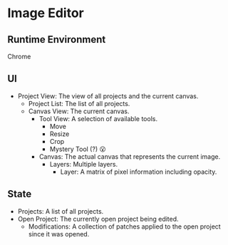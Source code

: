 # Image Editor

## Runtime Environment

Chrome

## UI

- Project View: The view of all projects and the current canvas.
    - Project List: The list of all projects.
    - Canvas View: The current canvas.
        - Tool View: A selection of available tools.
            - Move
            - Resize
            - Crop
            - Mystery Tool (?) 😮
        - Canvas: The actual canvas that represents the current image.
            - Layers: Multiple layers.
                - Layer: A matrix of pixel information including opacity.

## State

- Projects: A list of all projects.
- Open Project: The currently open project being edited.
    - Modifications: A collection of patches applied to the open project since it was opened.
